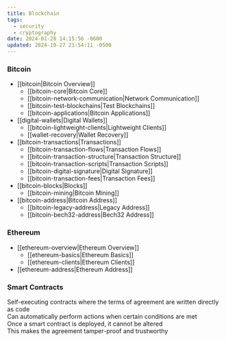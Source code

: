 ```yaml
---
title: Blockchain
tags:
  - security
  - cryptography
date: 2024-01-28 14:15:56 -0600
updated: 2024-10-27 21:54:11 -0500
---
```


### Bitcoin

- [[bitcoin|Bitcoin Overview]]
	- [[bitcoin-core|Bitcoin Core]]
	- [[bitcoin-network-communication|Network Communication]]
	- [[bitcoin-test-blockchains|Test Blockchains]]
	- [[bitcoin-applications|Bitcoin Applications]]
- [[digital-wallets|Digital Wallets]]
	- [[bitcoin-lightweight-clients|Lightweight Clients]]
	- [[wallet-recovery|Wallet Recovery]]
- [[bitcoin-transactions|Transactions]]
	- [[bitcoin-transaction-flows|Transaction Flows]]
	- [[bitcoin-transaction-structure|Transaction Structure]]
	- [[bitcoin-transaction-scripts|Transaction Scripts]]
	- [[bitcoin-digital-signature|Digital Signature]]
	- [[bitcoin-transaction-fees|Transaction Fees]]
- [[bitcoin-blocks|Blocks]]
	- [[bitcoin-mining|Bitcoin Mining]]
- [[bitcoin-address|Bitcoin Address]]
	- [[bitcoin-legacy-address|Legacy Address]]
	- [[bitcoin-bech32-address|Bech32 Address]]

### Ethereum

- [[ethereum-overview|Ethereum Overview]]
	- [[ethereum-basics|Ethereum Basics]]
	- [[ethereum-clients|Ethereum Clients]]
- [[ethereum-address|Ethereum Address]]

### Smart Contracts
Self-executing contracts where the terms of agreement are written directly as code  
Can automatically perform actions when certain conditions are met  
Once a smart contract is deployed, it cannot be altered  
This makes the agreement tamper-proof and trustworthy  
